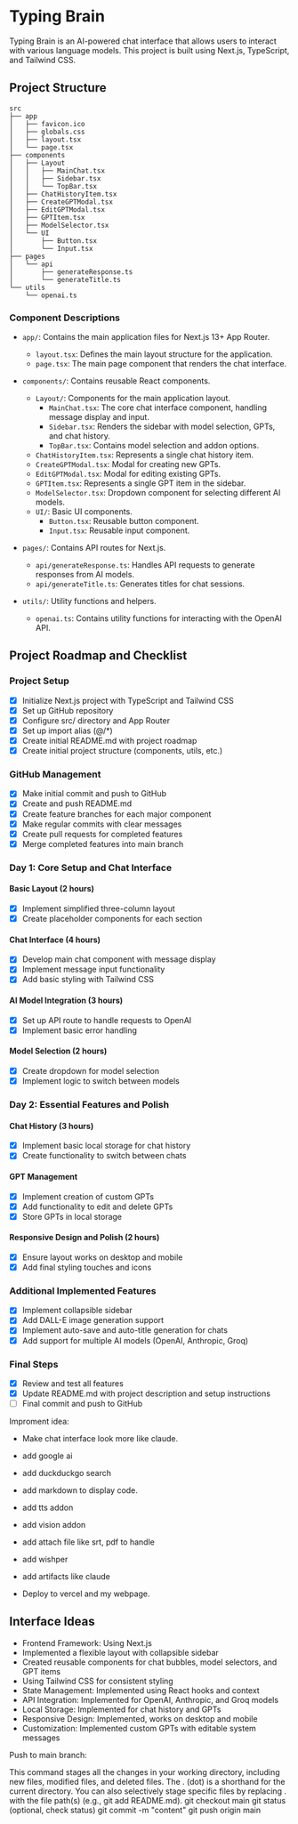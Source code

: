 # Typing Brain

Typing Brain is an AI-powered chat interface that allows users to interact with various language models. This project is built using Next.js, TypeScript, and Tailwind CSS.

## Project Structure

```
src
├── app
│   ├── favicon.ico
│   ├── globals.css
│   ├── layout.tsx
│   └── page.tsx
├── components
│   ├── Layout
│   │   ├── MainChat.tsx
│   │   ├── Sidebar.tsx
│   │   └── TopBar.tsx
│   ├── ChatHistoryItem.tsx
│   ├── CreateGPTModal.tsx
│   ├── EditGPTModal.tsx
│   ├── GPTItem.tsx
│   ├── ModelSelector.tsx
│   └── UI
│       ├── Button.tsx
│       └── Input.tsx
├── pages
│   └── api
│       ├── generateResponse.ts
│       └── generateTitle.ts
└── utils
    └── openai.ts
```

### Component Descriptions

- `app/`: Contains the main application files for Next.js 13+ App Router.
  - `layout.tsx`: Defines the main layout structure for the application.
  - `page.tsx`: The main page component that renders the chat interface.

- `components/`: Contains reusable React components.
  - `Layout/`: Components for the main application layout.
    - `MainChat.tsx`: The core chat interface component, handling message display and input.
    - `Sidebar.tsx`: Renders the sidebar with model selection, GPTs, and chat history.
    - `TopBar.tsx`: Contains model selection and addon options.
  - `ChatHistoryItem.tsx`: Represents a single chat history item.
  - `CreateGPTModal.tsx`: Modal for creating new GPTs.
  - `EditGPTModal.tsx`: Modal for editing existing GPTs.
  - `GPTItem.tsx`: Represents a single GPT item in the sidebar.
  - `ModelSelector.tsx`: Dropdown component for selecting different AI models.
  - `UI/`: Basic UI components.
    - `Button.tsx`: Reusable button component.
    - `Input.tsx`: Reusable input component.

- `pages/`: Contains API routes for Next.js.
  - `api/generateResponse.ts`: Handles API requests to generate responses from AI models.
  - `api/generateTitle.ts`: Generates titles for chat sessions.

- `utils/`: Utility functions and helpers.
  - `openai.ts`: Contains utility functions for interacting with the OpenAI API.

## Project Roadmap and Checklist

### Project Setup
- [x] Initialize Next.js project with TypeScript and Tailwind CSS
- [x] Set up GitHub repository
- [x] Configure src/ directory and App Router
- [x] Set up import alias (@/*)
- [x] Create initial README.md with project roadmap
- [x] Create initial project structure (components, utils, etc.)

### GitHub Management
- [x] Make initial commit and push to GitHub
- [x] Create and push README.md
- [x] Create feature branches for each major component
- [x] Make regular commits with clear messages
- [x] Create pull requests for completed features
- [x] Merge completed features into main branch

### Day 1: Core Setup and Chat Interface
#### Basic Layout (2 hours)
- [x] Implement simplified three-column layout
- [x] Create placeholder components for each section

#### Chat Interface (4 hours)
- [x] Develop main chat component with message display
- [x] Implement message input functionality
- [x] Add basic styling with Tailwind CSS

#### AI Model Integration (3 hours)
- [x] Set up API route to handle requests to OpenAI
- [x] Implement basic error handling

#### Model Selection (2 hours)
- [x] Create dropdown for model selection
- [x] Implement logic to switch between models

### Day 2: Essential Features and Polish
#### Chat History (3 hours)
- [x] Implement basic local storage for chat history
- [x] Create functionality to switch between chats

#### GPT Management
- [x] Implement creation of custom GPTs
- [x] Add functionality to edit and delete GPTs
- [x] Store GPTs in local storage

#### Responsive Design and Polish (2 hours)
- [x] Ensure layout works on desktop and mobile
- [x] Add final styling touches and icons

### Additional Implemented Features
- [x] Implement collapsible sidebar
- [x] Add DALL-E image generation support
- [x] Implement auto-save and auto-title generation for chats
- [x] Add support for multiple AI models (OpenAI, Anthropic, Groq)

### Final Steps
- [x] Review and test all features
- [x] Update README.md with project description and setup instructions
- [ ] Final commit and push to GitHub

Improment idea: 

- Make chat interface look more like claude.
- add google ai
- add duckduckgo search 
- add markdown to display code.
- add tts addon
- add vision addon
- add attach file like srt, pdf to handle 
- add wishper
- add artifacts like claude

- Deploy to vercel and my webpage.

## Interface Ideas

- Frontend Framework: Using Next.js
- Implemented a flexible layout with collapsible sidebar
- Created reusable components for chat bubbles, model selectors, and GPT items
- Using Tailwind CSS for consistent styling
- State Management: Implemented using React hooks and context
- API Integration: Implemented for OpenAI, Anthropic, and Groq models
- Local Storage: Implemented for chat history and GPTs
- Responsive Design: Implemented, works on desktop and mobile
- Customization: Implemented custom GPTs with editable system messages


Push to main branch:



This command stages all the changes in your working directory, including new files, modified files, and deleted files. The . (dot) is a shorthand for the current directory. You can also selectively stage specific files by replacing . with the file path(s) (e.g., git add README.md).
git checkout main 
git status (optional, check status) 
git commit -m "content"
git push origin main
